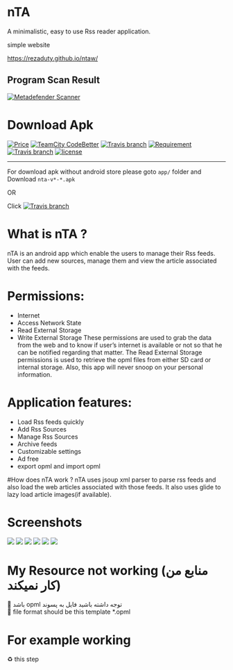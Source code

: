 # nTA
A minimalistic, easy to use Rss reader application.

simple website

https://rezaduty.github.io/ntaw/

## Program Scan Result

[![Metadefender Scanner](https://www.dropbox.com/s/37xx4ave7umzu3k/metadefender.png?dl=1)](https://www.metadefender.com/#!/results/file/YTE3MDQxOFNrYW1tU3E3MGxTSkM3N3I5UUNn/regular/analysis)

# Download Apk
[![Price](https://img.shields.io/chrome-web-store/price/nimelepbpejjlbmoobocpfnjhihnpked.svg?style=plastic)]()
[![TeamCity CodeBetter](https://img.shields.io/badge/size-3.9%20MB-brightgreen.svg)]()
[![Travis branch](https://img.shields.io/badge/platform-android-brightgreen.svg)]()
[![Requirement](https://img.shields.io/badge/android-%3E%3D4.1-orange.svg)]()
[![Travis branch](https://img.shields.io/travis/rust-lang/rust/master.svg)](https://www.dropbox.com/s/xsza3ex4pif49dm/nta-v0-1.apk?dl=0)
[![license](https://img.shields.io/github/license/mashape/apistatus.svg)]()
***
For download apk without android store please goto ``app/`` folder and Download ``nta-v*-*.apk``

OR 

Click [![Travis branch](https://img.shields.io/travis/rust-lang/rust/master.svg)](https://www.dropbox.com/s/mi5lh5kzuvrng9g/nta-v0-1.apk?dl=0)

# What is nTA ?
nTA is an android app which enable the users to manage their Rss feeds. User can add new sources, manage them and view the article associated with the feeds.

# Permissions:
* Internet
* Access Network State
* Read External Storage
* Write External Storage
These permissions are used to grab the data from the web and to know if user’s internet is available or not so that he can be notified regarding that matter. The Read External Storage permissions is used to retrieve the opml files from either SD card or internal storage. Also, this app will never snoop on your personal information.

# Application features:
* Load Rss feeds quickly
* Add Rss Sources
* Manage Rss Sources
* Archive feeds
* Customizable settings
* Ad free
* export opml and import opml

#How does nTA work ?
nTA uses jsoup xml parser to parse rss feeds and also load the web articles associated with those feeds. It also uses glide to lazy load article images(if available).

# Screenshots
![](https://www.dropbox.com/s/pasf1cdf53spi63/main.png?dl=1)
![](https://www.dropbox.com/s/i4h3p1pu6wboqzn/add.png?dl=1)
![](https://www.dropbox.com/s/7fxan8xm423vrog/add_category.png?dl=1)
![](https://www.dropbox.com/s/nmsxv64950drswn/resource_managment.png?dl=1)
![](https://www.dropbox.com/s/83ud2hvjv54lk7u/settings.png?dl=1)
![](https://www.dropbox.com/s/9cjdbkn0gxcpqvk/about.png?dl=1)

# My Resource not working (منابع من کار نمیکند)

:large_blue_circle: باشد opml توجه داشته باشید فایل به پسوند <br>
:large_blue_circle: file format should be this template *.opml


# For example working

:recycle: this step

